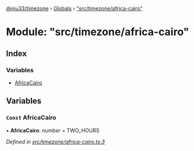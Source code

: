 [@nju33/timezone](../README.md) › [Globals](../globals.md) › ["src/timezone/africa-cairo"](_src_timezone_africa_cairo_.md)

# Module: "src/timezone/africa-cairo"

## Index

### Variables

* [AfricaCairo](_src_timezone_africa_cairo_.md#const-africacairo)

## Variables

### `Const` AfricaCairo

• **AfricaCairo**: *number* = TWO_HOURS

*Defined in [src/timezone/africa-cairo.ts:3](https://github.com/nju33/timezone/blob/9c97e60/src/timezone/africa-cairo.ts#L3)*
